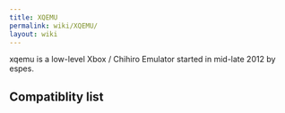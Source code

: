```yaml
---
title: XQEMU
permalink: wiki/XQEMU/
layout: wiki
---
```


xqemu is a low-level Xbox / Chihiro Emulator started in mid-late 2012 by
espes.

Compatiblity list
-----------------
